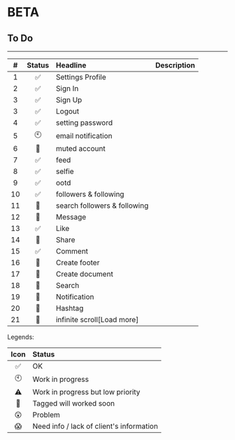 BETA
=====
## To Do
------------------------
|#  |Status              |Headline|Description|
|:-:|:----:              |:-------|:----------|
|1|:white_check_mark:|Settings Profile||
|2|:white_check_mark:|Sign In||
|3|:white_check_mark:|Sign Up||
|3|:white_check_mark:|Logout||
|4|:white_check_mark:|setting password||
|5|:clock10:|email notification||
|6|:round_pushpin:|muted account||
|7|:white_check_mark:|feed||
|8|:white_check_mark:|selfie||
|9|:white_check_mark:|ootd||
|10|:white_check_mark:|followers & following||
|11|:round_pushpin:|search followers & following||
|12|:round_pushpin:|Message||
|13|:white_check_mark:|Like||
|14|:round_pushpin:|Share||
|15|:white_check_mark:|Comment||
|16|:round_pushpin:|Create footer||
|17|:round_pushpin:|Create document||
|18|:round_pushpin:|Search||
|19|:round_pushpin:|Notification||
|20|:round_pushpin:|Hashtag||
|21|:round_pushpin:|infinite scroll[Load more]||


Legends:

|Icon              |Status                                  |
|:----------------:|:---------------------------------------|
|:white_check_mark:|OK                                      |
|:clock10:         |Work in progress                        |
|:warning:         |Work in progress but low priority       |
|:round_pushpin:   |Tagged will worked soon                 |
|:astonished:      |Problem                                 |
|:scream:          |Need info / lack of client's information|
